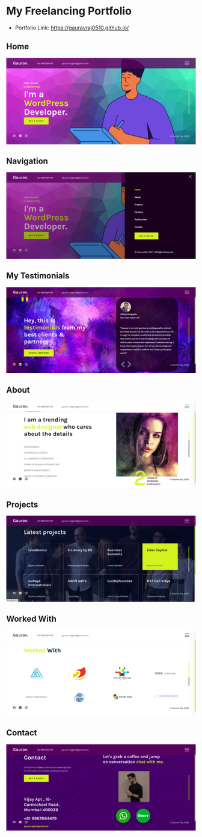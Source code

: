# My Freelancing Portfolio
- Portfolio Link: https://gauravraj0510.github.io/

## Home 
<a href="https://gauravraj0510.github.io/#home"><img src='Example/1.png'></a>

## Navigation 
<a href="https://gauravraj0510.github.io"><img src='Example/2.png'></a>

## My Testimonials
<a href="https://gauravraj0510.github.io/#testimonials"><img src='Example/3.png'></a>

## About
<a href="https://gauravraj0510.github.io/#about"><img src='Example/4.png'></a>

## Projects
<a href="https://gauravraj0510.github.io/#projects"><img src='Example/5.png'></a>

## Worked With
<a href="https://gauravraj0510.github.io/#partners"><img src='Example/6.png'></a>

## Contact 
<a href="https://gauravraj0510.github.io/#contact"><img src='Example/7.png'></a>
